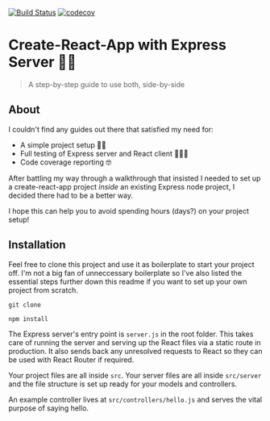 [![Build Status](https://travis-ci.org/arrested-developer/cra-plus-express.svg?branch=master)](https://travis-ci.org/arrested-developer/cra-plus-express)
[![codecov](https://codecov.io/gh/arrested-developer/cra-plus-express/branch/master/graph/badge.svg)](https://codecov.io/gh/arrested-developer/cra-plus-express)
# Create-React-App with Express Server 👯‍♂️
> A step-by-step guide to use both, side-by-side

## About

I couldn't find any guides out there that satisfied my need for:
* A simple project setup 👼🏼
* Full testing of Express server and React client 👩🏼‍🔬
* Code coverage reporting 🤓

After battling my way through a walkthrough that insisted I needed to set up a create-react-app project _inside_ an existing Express node project, I decided there had to be a better way.

I hope this can help you to avoid spending hours (days?) on your project setup!

## Installation

Feel free to clone this project and use it as boilerplate to start your project off. I'm not a big fan of unneccessary boilerplate so I've also listed the essential steps further down this readme if you want to set up your own project from scratch.

`git clone`

`npm install`

The Express server's entry point is `server.js` in the root folder. This takes care of running the server and serving up the React files via a static route in production. It also sends back any unresolved requests to React so they can be used with React Router if required.

Your project files are all inside `src`. Your server files are all inside `src/server` and the file structure is set up ready for your models and controllers.

An example controller lives at `src/controllers/hello.js` and serves the vital purpose of saying hello.

